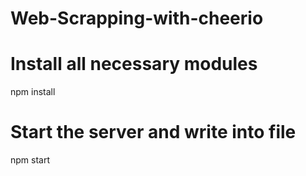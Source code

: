# Web-Scrapping-with-cheerio

# Install all necessary modules

npm install

# Start the server and write into file

npm start
